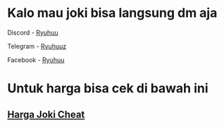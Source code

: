# Kalo mau joki bisa langsung dm aja

Discord - [Ryuhuu](<https://discordapp.com/users/1027790097699045427>)

Telegram - [Ryuhuuz](<https://t.me/Ryuhuuz>)

Facebook - [Ryuhuu](<https://www.facebook.com/profile.php?id=61557697891306&mibextid=ZbWKwL>)
# Untuk harga bisa cek di bawah ini
## [Harga Joki Cheat](<https://github.com/ryuhuu/Daftar-Harga-Joki-Genshin-Impact/blob/main/HargaJokiCheat.md>)
